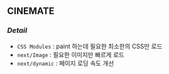 ## CINEMATE

### _Detail_

- `CSS Modules` : paint 하는데 필요한 최소한의 CSS만 로드
- `next/Image` : 필요한 이미지만 빠르게 로드
- `next/dynamic` : 페이지 로딩 속도 개선
